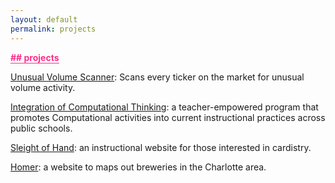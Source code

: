 ```yaml
---
layout: default
permalink: projects
---
```


<b class="t-hackcss-pop" style="color:#ff2e88;border-bottom:1px solid #ff2e88;">## projects</b>

<a href="/">Unusual Volume Scanner</a>: Scans every ticker on the market for unusual volume activity.<br>

<a href="https://dl.acm.org/citation.cfm?id=3293835">Integration of Computational Thinking</a>: a teacher-empowered program that promotes Computational activities into current instructional practices across public schools.<br/>

<a href="/">Sleight of Hand</a>: an instructional website for those interested in cardistry.<br/>

<a href="/">Homer</a>: a website to maps out breweries in the Charlotte area.<br/>
